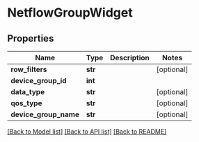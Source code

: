 # NetflowGroupWidget

## Properties
Name | Type | Description | Notes
------------ | ------------- | ------------- | -------------
**row_filters** | **str** |  | [optional] 
**device_group_id** | **int** |  | 
**data_type** | **str** |  | [optional] 
**qos_type** | **str** |  | [optional] 
**device_group_name** | **str** |  | [optional] 

[[Back to Model list]](../README.md#documentation-for-models) [[Back to API list]](../README.md#documentation-for-api-endpoints) [[Back to README]](../README.md)


